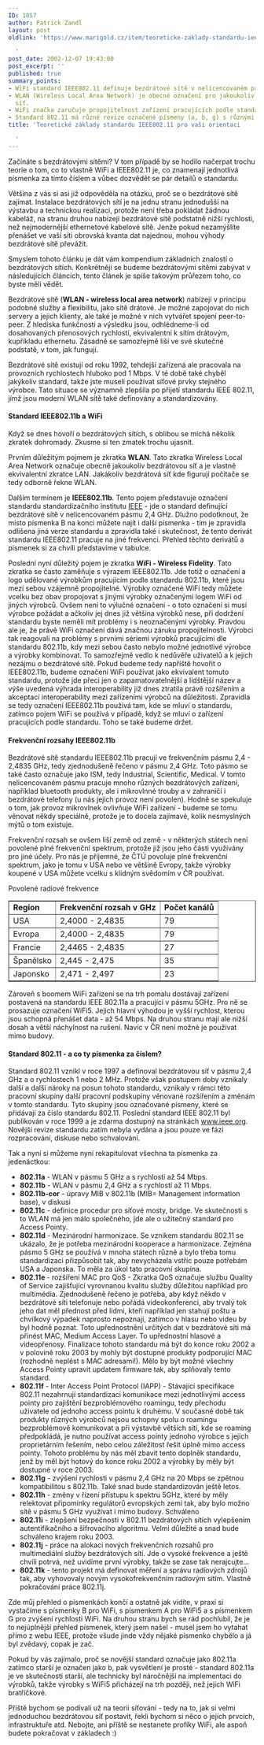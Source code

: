 ```yaml
---
ID: 1057
author: Patrick Zandl
layout: post
oldlink: 'https://www.marigold.cz/item/teoreticke-zaklady-standardu-ieee802-11-pro-vasi-orientaci

  '
post_date: 2002-12-07 19:43:00
post_excerpt: ''
published: true
summary_points:
- WiFi standard IEEE802.11 definuje bezdrátové sítě v nelicencovaném pásmu 2,4 GHz.
- WLAN (Wireless Local Area Network) je obecné označení pro jakoukoliv bezdrátovou
  síť.
- WiFi značka zaručuje propojitelnost zařízení pracujících podle standardu 802.11b.
- Standard 802.11 má různé revize označené písmeny (a, b, g) s různými vlastnostmi.
title: 'Teoretické základy standardu IEEE802.11 pro vaši orientaci

  '
---
```


Začínáte s bezdrátovými sítěmi? V tom případě by se hodilo načerpat trochu teorie o tom, co to vlastně WiFi a IEEE802.11 je, co znamenají jednotlivá písmenka za tímto číslem a vůbec dozvědět se pár detailů o standardu.<!--more--><p>
Většina z vás si asi již odpověděla na otázku, proč se o bezdrátové sítě zajímat. Instalace bezdrátových sítí je na jednu stranu jednodušší na výstavbu a technickou realizaci, protože není třeba pokládat žádnou kabeláž, na stranu druhou nabízejí bezdrátové sítě podstatně nižší rychlosti, než nejmodernější ethernetové kabelové sítě. Jenže pokud nezamýšlíte přenášet ve vaší síti obrovská kvanta dat najednou, mohou výhody bezdrátové sítě převážit. </p>

<p>
Smyslem tohoto článku je dát vám kompendium základních znalostí o bezdrátových sítích. Konkrétněji se budeme bezdrátovými sítěmi zabývat v následujících článcích, tento článek je spíše takovým průřezem toho, co byste měli vědět. </p>

<p>
Bezdrátové sítě (<STRONG>WLAN - wireless local area network</STRONG>) nabízejí v principu podobné služby a flexibilitu, jako sítě drátové. Je možné zapojovat do nich servery a jejich klienty, ale také je možné v nich vytvářet spojení peer-to-peer. Z hlediska funkčnosti a výsledku jsou, odhlédneme-li od dosahovaných přenosových rychlostí, ekvivalentní k sítím drátovým, kupříkladu ethernetu. Zásadně se samozřejmě liší ve své skutečné podstatě, v tom, jak fungují. </p>

<p>
Bezdrátové sítě existují od roku 1992, tehdejší zařízená ale pracovala na provozních rychlostech hluboko pod 1 Mbps. V té době také chyběl jakýkoliv standard, takže jste museli používat síťové prvky stejného výrobce. Tato situace se významně zlepšila po přijetí standardu IEEE 802.11, jímž jsou moderní WLAN sítě také definovány a standardizovány. </p>

<H4>Standard IEEE802.11b a WiFi</H4>
<p>
Když se dnes hovoří o bezdrátových sítích, s oblibou se míchá několik zkratek dohromady. Zkusme si ten zmatek trochu ujasnit. </p>

<p>
Prvním důležitým pojmem je zkratka <STRONG>WLAN</STRONG>. Tato zkratka Wireless Local Area Network označuje obecně jakoukoliv bezdrátovou síť a je vlastně ekvivalentní zkratce LAN. Jakákoliv bezdrátová síť kde figurují počítače se tedy odborně řekne WLAN.</p>

<p>
Dalším termínem je <STRONG>IEEE802.11b</STRONG>. Tento pojem představuje označení standardu standardizačního institutu <A href="http://www.ieee.org/" target=_blank>IEEE</A> - jde o standard definující bezdrátové sítě v nelicencovaném pásmu 2,4 GHz. Dlužno podotknout, že místo písmenka B na konci můžete najít i další písmenka - tím je zpravidla odlišena jiná verze standardu a zpravidla také i skutečnost, že tento derivát standardu IEEE802.11 pracuje na jiné frekvenci. Přehled těchto derivátů a písmenek si za chvíli představíme v tabulce. </p>

<p>
Poslední nyní důležitý pojem je zkratka <STRONG>WiFi - Wireless Fidelity</STRONG>. Tato zkratka se často zaměňuje s výrazem IEEE802.11b. Jde totiž o označení a logo udělované výrobkům pracujícím podle standardu 802.11b, které jsou mezi sebou vzájemně propojitelné. Výrobky označené WiFi tedy můžete vcelku bez obav propojovat s jinými výrobky označenými logem WiFi od jiných výrobců. Ovšem není to výlučné označení - o toto označení si musí výrobce požádat a ačkoliv jej dnes již většina výrobků nese, při dodržení standardu byste neměli mít problémy i s neoznačenými výrobky. Pravdou ale je, že právě WiFi označení dává značnou záruku propojitelnosti. Výrobci tak reagovali na problémy s prvními sériemi výrobků pracujícími dle standardu 802.11b, kdy mezi sebou často nebylo možné jednotlivé výrobce a výrobky kombinovat. To samozřejmě vedlo k nedůvěře uživatelů a k jejich nezájmu o bezdrátové sítě. Pokud budeme tedy napříště hovořit o IEEE802.11b, budeme označení WiFi používat jako ekvivalent tomuto standardu, protože jde přeci jen o zapamatovatelnější a lidštější název a výše uvedená výhrada interoperability již dnes ztratila právě rozšířením a akceptací interoperability mezi zařízeními výrobců na důležitosti. Zpravidla se tedy označení IEEE802.11b používá tam, kde se mluví o standardu, zatímco pojem WiFi se používá v případě, když se mluví o zařízení pracujících podle standardu. Toho se také budeme držet. </p>

<H4>Frekvenční rozsahy IEEE802.11b</H4>
<p>
Bezdrátové sítě standardu IEEE802.11b pracují ve frekvenčním pásmu 2,4 - 2,4835 GHz, tedy zjednodušeně řečeno v pásmu 2,4 GHz. Toto pásmo se také často označuje jako ISM, tedy Industrial, Scientific, Medical. V tomto nelicencovaném pásmu pracuje mnoho různých bezdrátových zařízení, například bluetooth produkty, ale i mikrovlnné trouby a v zahraničí i bezdrátové telefony (u nás jejich provoz není povolen). Hodně se spekuluje o tom, jak provoz mikrovlnek ovlivňuje WiFi zařízení - budeme se tomu věnovat někdy speciálně, protože je to docela zajímavé, kolik nesmyslných mýtů o tom existuje. 
<p>

<p>
Frekvenční rozsah se ovšem liší země od země - v některých státech není povolené plné frekvenční spektrum, protože již jsou jeho části využívány pro jiné účely. Pro nás je příjemné, že ČTÚ povoluje plné frekvenční spektrum, jako je tomu v USA nebo ve většině Evropy, takže výrobky koupené v USA můžete vcelku s klidným svědomím v ČR používat. </p>

<p>
Povolené radiové frekvence</p>

<TABLE width=450 border=1>
<TBODY>
<TR>
<TD><STRONG>Region</STRONG></TD>
<TD><STRONG>Frekvenční rozsah v GHz</STRONG></TD>
<TD><STRONG>Počet kanálů</STRONG></TD></TR>
<TR>
<TD>USA</TD>
<TD>2,4000 - 2,4835</TD>
<TD>79</TD></TR>
<TR>
<TD>Evropa</TD>
<TD>2,4000 - 2,4835</TD>
<TD>79</TD></TR>
<TR>
<TD>Francie</TD>
<TD>2,4465 - 2,4835</TD>
<TD>27</TD></TR>
<TR>
<TD>Španělsko</TD>
<TD>2,445 - 2,475</TD>
<TD>35</TD></TR>
<TR>
<TD>Japonsko</TD>
<TD>2,471 - 2,497</TD>
<TD>23</TD></TR></TBODY></TABLE>
<p>
Zároveň s boomem WiFi zařízení se na trh pomalu dostávají zařízení postavená na standardu IEEE 802.11a a pracující v pásmu 5GHz. Pro ně se prosazuje označení WiFi5. Jejich hlavní výhodou je vyšší rychlost, kterou jsou schopná přenášet data - až 54 Mbps. Na druhou stranu mají ale nižší dosah a větší náchylnost na rušení. Navíc v ČR není možné je používat mimo budovy.</p>

<H4>Standard 802.11 - a co ty písmenka za číslem?</H4>
<p>
Standard 802.11 vznikl v roce 1997 a definoval bezdrátovou síť v pásmu 2,4 GHz a o rychlostech 1 nebo 2 MHz. Protože však postupem doby vznikaly další a další nároky na posun tohoto standardu, vznikaly v rámci této pracovní skupiny další pracovní podskupiny věnované rozšířením a změnám v tomto standardu. Tyto skupiny jsou označované písmeny, které se přidávají za číslo standardu 802.11. Poslední standard IEEE 802.11 byl publikován v roce 1999 a je zdarma dostupný na stránkách <A href="http://www.ieee.org/">www.ieee.org</A>. Novější revize standardu zatím nebyla vydána a jsou pouze ve fázi rozpracování, diskuse nebo schvalování. </p>

<p>
Tak a nyní si můžeme nyní rekapitulovat všechna ta písmenka za jedenáctkou:</p>

<UL>
<LI><STRONG>802.11a</STRONG> - WLAN v pásmu 5 GHz a s rychlostí až 54 Mbps. 
<LI><STRONG>802.11b</STRONG> - WLAN v pásmu 2,4 GHz a s rychlostí až 11 Mbps. 
<LI><STRONG>802.11b-cor</STRONG> - úpravy MIB v 802.11b (MIB= Management information base), v diskusi 
<LI><STRONG>802.11c</STRONG> - definice procedur pro síťové mosty, bridge. Ve skutečnosti s to WLAN má jen málo společného, jde ale o užitečný standard pro Access Pointy. 
<LI><STRONG>802.11d</STRONG> - Mezinárodní harmonizace. Se vznikem standardu 802.11 se ukázalo, že je potřeba mezinárodní kooperace a harmonizace. Zejména pásmo 5 GHz se používá v mnoha státech různě a bylo třeba tomu standardizaci přizpůsobit tak, aby nevycházela vstříc pouze potřebám USA a Japonska. To měla za úkol tato pracovní skupina. 
<LI><STRONG>802.11e </STRONG>- rozšíření MAC pro QoS - Zkratka QoS označuje službu Quality of Service zajišťující vyrovnanou kvalitu služby důležitou například pro multimédia. Zjednodušeně řečeno je potřeba, aby když někdo v bezdrátové síti telefonuje nebo pořádá videokonferenci, aby trvalý tok jeho dat měl přednost před lidmi, kteří například jen stahují poštu a chvilkový výpadek naprosto nepoznají, zatímco v hlasu nebo videu by byl hodně poznat. Toto upřednostnění určitých dat v bezdrátové síti má přinést MAC, Medium Access Layer. To upřednostní hlasové a videopřenosy. Finalizace tohoto standardu má být do konce roku 2002 a v polovině roku 2003 by mohly být dostupné produkty podporující MAC (rozhodně neplést s MAC adresami!). Mělo by být možné všechny Access Pointy upravit updatem firmware tak, aby splňovaly tento standard. 
<LI><STRONG>802.11f</STRONG> - Inter Access Point Protocol (IAPP) - Stávající specifikace 802.11 nezahrnují standardizaci komunikace mezi jednotlivými access pointy pro zajištění bezproblémového roamingu, tedy přechodu uživatele od jednoho access pointu k druhému. V současné době tak produkty různých výrobců nejsou schopny spolu o roamingu bezproblémově komunikovat a při výstavbě větších sítí, kde se roaming předpokládá, je nutno používat access pointy jednoho výrobce s jejich proprietárním řešením, nebo celou záležitost řešit úplně mimo access pointy. Tohoto problému by nás měl zbavit tento doplněk standardu, jenž by měl být hotový do konce roku 2002 a výrobky by měly být dostupné v roce 2003. 
<LI><STRONG>802.11g</STRONG> - zvýšení rychlosti v pásmu 2,4 GHz na 20 Mbps se zpětnou kompatibilitou s 802.11b. Také snad bude standardizován ještě letos. 
<LI><STRONG>802.11h</STRONG> - změny v řízení přístupu k spektru 5GHz, které by měly relektovat připomínky regulátorů evropských zemí tak, aby bylo možno sítě v pásmu 5 GHz využívat i mimo budovy. Schváleno 
<LI><STRONG>802.11i</STRONG> - zlepšení bezpečnosti v 802.11 bezdrátových sítích vylepšením autentifikačního a šifrovacího algoritmu. Velmi důležité a snad bude schváleno krajem roku 2003. 
<LI><STRONG>802.11j</STRONG> - práce na alokaci nových frekvenčních rozsahů pro multimediální služby bezdrátových sítí. Jde o vysoké frekvence a ještě chvíli potrvá, než uvidíme první výrobky, takže se zase tak nerajcujte&#8230; 
<LI><STRONG>802.11k</STRONG> - tento projekt má definovat měření a správu radiových zdrojů tak, aby vyhovovaly novým vysokofrekvenčním radiovým sítím. Vlastně pokračování práce 802.11j. </LI></UL>
<p>
Zde můj přehled o písmenkách končí a ostatně jak vidíte, v praxi si vystačíme s písmenky B pro WiFi, s písmenkem A pro WiFi5 a s písmenkem G pro zvýšení rychlosti WiFi. Na druhou stranu bych se rád pochlubil, že je to nejúplnější přehled písmenek, který jsem našel - musel jsem ho vytahat přímo z webu IEEE, protože všude jinde vždy nějaké písmenko chybělo a já byl zvědavý, copak je zač.</p>

<p>
Pokud by vás zajímalo, proč se novější standard označuje jako 802.11a zatímco starší je označen jako b, pak vysvětlení je prosté - standard 802.11a je ve skutečnosti starší, ale technicky byl náročnější na implementaci do výrobků, takže výrobky s WiFi5 přicházejí na trh později, než jejich WiFi bratříčkové. </p>

<p>
Příště bychom se podívali už na teorii síťování - tedy na to, jak si velmi jednoduchou bezdrátovou síť postavit, řekli bychom si něco o jejích prvcích, infrastruktuře atd. Nebojte, ani příště se nestanete profíky WiFi, ale aspoň budete pokračovat v základech :)</p>